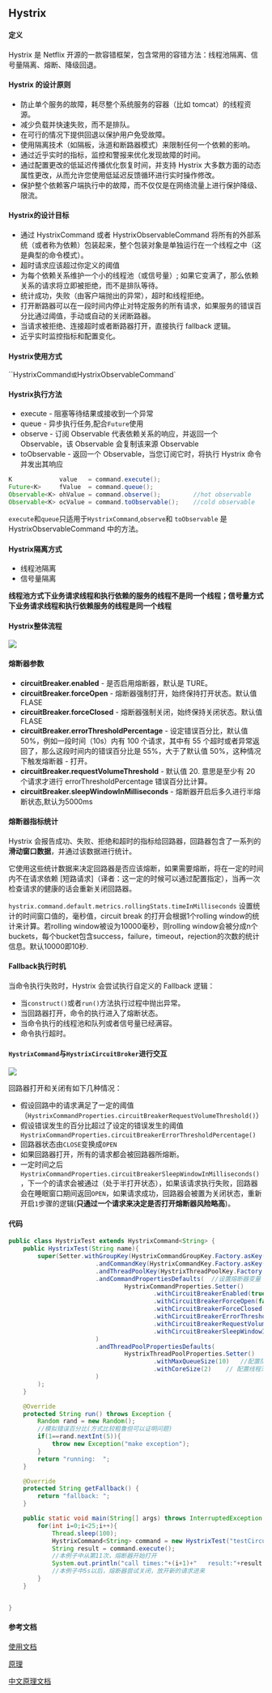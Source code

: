 ## Hystrix

#### 定义

Hystrix 是 Netflix 开源的一款容错框架，包含常用的容错方法：线程池隔离、信号量隔离、熔断、降级回退。

#### Hystrix 的设计原则

- 防止单个服务的故障，耗尽整个系统服务的容器（比如 tomcat）的线程资源。
- 减少负载并快速失败，而不是排队。
- 在可行的情况下提供回退以保护用户免受故障。
- 使用隔离技术（如隔板，泳道和断路器模式）来限制任何一个依赖的影响。
- 通过近乎实时的指标，监控和警报来优化发现故障的时间。
- 通过配置更改的低延迟传播优化恢复时间，并支持 Hystrix 大多数方面的动态属性更改，从而允许您使用低延迟反馈循环进行实时操作修改。
- 保护整个依赖客户端执行中的故障，而不仅仅是在网络流量上进行保护降级、限流。

#### Hystrix的设计目标

- 通过 HystrixCommand 或者 HystrixObservableCommand 将所有的外部系统（或者称为依赖）包装起来，整个包装对象是单独运行在一个线程之中（这是典型的命令模式）。
- 超时请求应该超过你定义的阈值
- 为每个依赖关系维护一个小的线程池（或信号量）; 如果它变满了，那么依赖关系的请求将立即被拒绝，而不是排队等待。
- 统计成功，失败（由客户端抛出的异常），超时和线程拒绝。
- 打开断路器可以在一段时间内停止对特定服务的所有请求，如果服务的错误百分比通过阈值，手动或自动的关闭断路器。
- 当请求被拒绝、连接超时或者断路器打开，直接执行 fallback 逻辑。
- 近乎实时监控指标和配置变化。

#### Hystrix使用方式

``HystrixCommand`或`HystrixObservableCommand`

#### Hystrix执行方法

+ execute - 阻塞等待结果或接收到一个异常
+ queue - 异步执行任务,配合`Future`使用
+ observe - 订阅 Observable 代表依赖关系的响应，并返回一个 Observable，该 Observable 会复制该来源 Observable
+ toObservable - 返回一个 Observable，当您订阅它时，将执行 Hystrix 命令并发出其响应

```java
K             value   = command.execute();
Future<K>     fValue  = command.queue();
Observable<K> ohValue = command.observe();         //hot observable
Observable<K> ocValue = command.toObservable();    //cold observable
```

`execute`和`queue`只适用于`HystrixCommand`,`observe`和 `toObservable` 是 HystrixObservableCommand 中的方法。

#### Hystrix隔离方式

+ 线程池隔离
+ 信号量隔离

**线程池方式下业务请求线程和执行依赖的服务的线程不是同一个线程；信号量方式下业务请求线程和执行依赖服务的线程是同一个线程**

#### Hystrix整体流程

![](http://ww1.sinaimg.cn/large/8bb38904gy1g5lf5qn3b5j211w0i9tak.jpg)

#### 熔断器参数

+ **circuitBreaker.enabled** - 是否启用熔断器，默认是 TURE。
+ **circuitBreaker.forceOpen** - 熔断器强制打开，始终保持打开状态。默认值 FLASE
+ **circuitBreaker.forceClosed** - 熔断器强制关闭，始终保持关闭状态。默认值 FLASE
+ **circuitBreaker.errorThresholdPercentage** - 设定错误百分比，默认值 50%，例如一段时间（10s）内有 100 个请求，其中有 55 个超时或者异常返回了，那么这段时间内的错误百分比是 55%，大于了默认值 50%，这种情况下触发熔断器 - 打开。
+ **circuitBreaker.requestVolumeThreshold** - 默认值 20. 意思是至少有 20 个请求才进行 errorThresholdPercentage 错误百分比计算。
+ **circuitBreaker.sleepWindowInMilliseconds** - 熔断器开启后多久进行半熔断状态,默认为5000ms

#### 熔断器指标统计

Hystrix 会报告成功、失败、拒绝和超时的指标给回路器，回路器包含了一系列的**滑动窗口数据**，并通过该数据进行统计。

它使用这些统计数据来决定回路器是否应该熔断，如果需要熔断，将在一定的时间内不在请求依赖 [短路请求]（译者：这一定的时候可以通过配置指定），当再一次检查请求的健康的话会重新关闭回路器。

`hystrix.command.default.metrics.rollingStats.timeInMilliseconds` 设置统计的时间窗口值的，毫秒值，circuit break 的打开会根据1个rolling window的统计来计算。若rolling window被设为10000毫秒，则rolling window会被分成n个buckets，每个bucket包含success，failure，timeout，rejection的次数的统计信息。默认10000即10秒.

#### Fallback执行时机

当命令执行失败时，Hystrix 会尝试执行自定义的 Fallback 逻辑：

- 当`construct()`或者`run()`方法执行过程中抛出异常。
- 当回路器打开，命令的执行进入了熔断状态。
- 当命令执行的线程池和队列或者信号量已经满容。
- 命令执行超时。

#### `HystrixCommand`与``HystrixCircuitBroker``进行交互

![](http://ww1.sinaimg.cn/large/8bb38904gy1g5y6f6ub06j20m80i375m.jpg)

回路器打开和关闭有如下几种情况：

- 假设回路中的请求满足了一定的阈值（`HystrixCommandProperties.circuitBreakerRequestVolumeThreshold()`）
- 假设错误发生的百分比超过了设定的错误发生的阈值`HystrixCommandProperties.circuitBreakerErrorThresholdPercentage()`
- 回路器状态由`CLOSE`变换成`OPEN`
- 如果回路器打开，所有的请求都会被回路器所熔断。
- 一定时间之后`HystrixCommandProperties.circuitBreakerSleepWindowInMilliseconds()`，下一个的请求会被通过（处于半打开状态），如果该请求执行失败，回路器会在睡眠窗口期间返回`OPEN`，如果请求成功，回路器会被置为关闭状态，重新开启`1`步骤的逻辑(**只通过一个请求来决定是否打开熔断器风险略高**)。



#### 代码

```java
public class HystrixTest extends HystrixCommand<String> {
    public HystrixTest(String name){
        super(Setter.withGroupKey(HystrixCommandGroupKey.Factory.asKey("ThreadPoolTestGroup"))
                        .andCommandKey(HystrixCommandKey.Factory.asKey("testCommandKey"))
                        .andThreadPoolKey(HystrixThreadPoolKey.Factory.asKey(name))
                        .andCommandPropertiesDefaults(  //设置熔断器变量
                                HystrixCommandProperties.Setter()
                                        .withCircuitBreakerEnabled(true)//默认是true，本例中为了展现该参数
                                        .withCircuitBreakerForceOpen(false)//默认是false，本例中为了展现该参数
                                        .withCircuitBreakerForceClosed(false)//默认是false，本例中为了展现该参数
                                        .withCircuitBreakerErrorThresholdPercentage(5)//(1)错误百分比超过5%
                                        .withCircuitBreakerRequestVolumeThreshold(10)//(2)时间窗口内错误数量达到某个值时会触发熔断器打开
                                        .withCircuitBreakerSleepWindowInMilliseconds(1000)//隔1s之后，熔断器会尝试半开(关闭)，重新放进来请求
                        )
                        .andThreadPoolPropertiesDefaults(
                                HystrixThreadPoolProperties.Setter()
                                        .withMaxQueueSize(10)   //配置队列大小
                                        .withCoreSize(2)    // 配置线程池里的线程数
                        )
        );
    }

    @Override
    protected String run() throws Exception {
        Random rand = new Random();
        //模拟错误百分比(方式比较粗鲁但可以证明问题)
        if(1==rand.nextInt(5)){
            throw new Exception("make exception");
        }
        return "running:  ";
    }

    @Override
    protected String getFallback() {
        return "fallback: ";
    }

    public static void main(String[] args) throws InterruptedException {
        for(int i=0;i<25;i++){
            Thread.sleep(100);
            HystrixCommand<String> command = new HystrixTest("testCircuitBreaker");
            String result = command.execute();
            //本例子中从第11次，熔断器开始打开
            System.out.println("call times:"+(i+1)+"   result:"+result +" isCircuitBreakerOpen: "+command.isCircuitBreakerOpen());
            //本例子中5s以后，熔断器尝试关闭，放开新的请求进来
        }
    }


}
```







#### 参考文档

[使用文档](https://github.com/Netflix/Hystrix/wiki/How-To-Use)

[原理](https://github.com/Netflix/Hystrix/wiki/How-it-Works)

[中文原理文档](https://segmentfault.com/a/1190000012439580)